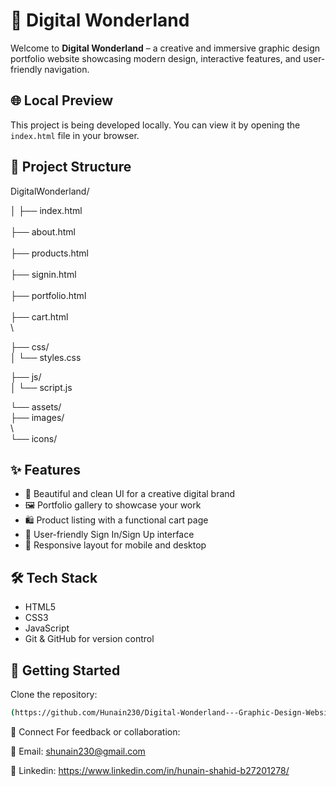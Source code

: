 # 🎨 Digital Wonderland

Welcome to **Digital Wonderland** – a creative and immersive graphic design portfolio website showcasing modern design, interactive features, and user-friendly navigation.

## 🌐 Local Preview

This project is being developed locally. You can view it by opening the `index.html` file in your browser.

## 📁 Project Structure
DigitalWonderland/

│
├── index.html            
\
├── about.html            
\
├── products.html           
\
├── signin.html           
\
├── portfolio.html    
\
├── cart.html          
\

├── css/
\
│   └── styles.css            

├── js/
\
│   └── script.js            

└── assets/
\
    ├── images/               
 \   
    └── icons/              

## ✨ Features

- 🎨 Beautiful and clean UI for a creative digital brand
- 🖼️ Portfolio gallery to showcase your work
- 🛍️ Product listing with a functional cart page
- 🔐 User-friendly Sign In/Sign Up interface
- 📱 Responsive layout for mobile and desktop

## 🛠️ Tech Stack

- HTML5  
- CSS3  
- JavaScript  
- Git & GitHub for version control  

## 🚀 Getting Started

 Clone the repository:
   ```bash
 (https://github.com/Hunain230/Digital-Wonderland---Graphic-Design-Website.git)

```
💬 Connect
For feedback or collaboration:

📧 Email: shunain230@gmail.com

💼 Linkedin: https://www.linkedin.com/in/hunain-shahid-b27201278/

